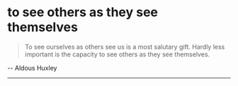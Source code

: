 # to see others as they see themselves

> To see ourselves as others see us is a most salutary gift. Hardly less important is the capacity to see others as they see themselves.

-- Aldous Huxley 
 
---
 